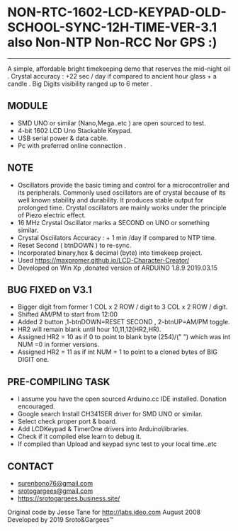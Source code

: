 # NON-RTC-1602-LCD-KEYPAD-OLD-SCHOOL-SYNC-12H-TIME-VER-3.1 also Non-NTP Non-RCC Nor GPS :)
-------------------------------------------------------------------------------------------------------

A simple, affordable bright timekeeping demo that reserves the mid-night oil .
Crystal accuracy : +22 sec / day if compared to ancient hour glass + a candle .
Big Digits visibility ranged up to 6 meter .

MODULE
---------------------------------------------------------------------------------------------------------
- SMD UNO or similar (Nano,Mega..etc ) are open sourced to test.
- 4-bit 1602 LCD Uno Stackable Keypad.
- USB serial power & data cable.
- Pc with preferred online connection .

NOTE
----------------------------------------------------------------------------------------------------------
- Oscillators provide the basic timing and control for a microcontroller 
  and its peripherals. Commonly used oscillators are of crystal because of
  its well known stability and durability. It produces stable output for 
  prolonged time. Crystal oscillators are mainly works under the principle 
  of Piezo electric effect.
- 16 MHz Crystal Oscillator marks a SECOND on UNO or something similar.
- Crystal Osciilators Accuracy : + 1 min /day if compared to NTP time.
- Reset Second ( btnDOWN ) to re-sync.
- Incorporated binary,hex & decimal (byte) into timekeep project.
- Used https://maxpromer.github.io/LCD-Character-Creator/
- Developed on Win Xp ,donated version of ARDUINO 1.8.9 2019.03.15

BUG FIXED on V3.1
-------------------------------------------------------------------------------------------------------------
- Bigger digit from former 1 COL x 2 ROW / digit to 3 COL x 2 ROW / digit.
- Shifted AM/PM to start from 12:00 
- Added 2 button ,1-btnDOWN=RESET SECOND , 2-btnUP=AM/PM toggle.
- HR2 will remain blank until hour 10,11,12(HR2,HR).
- Assigned HR2 = 10 as if 0 to point to blank byte (254)/(" ") which was int NUM =0 in former versions.
- Assigned HR2 = 11 as if int NUM = 1 to point to a cloned bytes of BIG DIGIT one.

PRE-COMPILING TASK
--------------------------------------------------------------------------------------------------------------
- I assume you have the open sourced Arduino.cc IDE installed. Donation encouraged.
- Google search Install CH341SER driver for SMD UNO or similar.
- Select check proper port & board.
- Add LCDKeypad & TimerOne drivers into Arduino\libraries.
- Check if it compiled else learn to debug it.
- If compiled than Upload and keypad sync test to your local time..etc

CONTACT 
---------------------------------------------------------------------------------------------------------------
- surenbono76@gmail.com
- srotogargees@gmail.com
- https://srotogargees.business.site/

Original code by Jesse Tane for http://labs.ideo.com August 2008
Developed by 2019 Sroto&Gargees™




